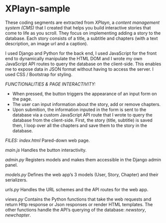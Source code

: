 # XPlayn-sample

These coding segments are extracted from *XPlayn*, a *content management system (CMS)* that I created that helps you build interactive stories that come to life as you scroll. They focus on implementing adding a story to the database. Each story consists of a title, a subtitle and chapters (with a text description, an image url and a caption).

I used Django and Python for the back end, I used JavaScript for the front end to dynamically manipulate the HTML DOM and I wrote my own JavaScript API routes to query the database on the client-side. This enables me to expose data in JSON format without having to access the server. I used CSS / Bootstrap for styling. 

*FUNCTIONALITIES & PAGE INTERACTIVITY:*
- When pressed, the button triggers the appearance of an input form on the page. 
- The user can input information about the story, add or remove chapters.
- Upon submition, the information inputed in the form is sent to the database via a custom JavaScript API route that I wrote to query the database from the client-side. First, the story (title, subtitle) is saved then, I loop over all the chapters and save them to the story in the database.

*FILES:*
*index.html*
Pared-down web page.

*main.js*
Handles the button interactivity.

*admin.py*
Registers models and makes them accessible in the Django admin panel.

*models.py*
Defines the web app’s 3 models (User, Story, Chapter) and their serializers.

*urls.py*
Handles the URL schemes and the API routes for the web app.

*views.py*
Contains the Python functions that take the web requests and return Http response or Json responses or render HTML templates. The other functions handle the API’s querying of the database: *newstory*, *newchapter*.
